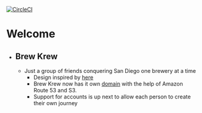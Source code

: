 [![CircleCI](https://circleci.com/gh/yonyy/brewkrew/tree/master.svg?style=svg)](https://circleci.com/gh/yonyy/brewkrew/tree/master)

# Welcome
- ## Brew Krew
	- Just a group of friends conquering San Diego one brewery at a time
		- Design inspired by [here](https://cdn-images-1.medium.com/max/1600/0*1eU7fDI1i5noyGKi.gif)
		- Brew Krew now has it own [domain](https://brewkrew.io) with the help of Amazon Route 53 and S3.
		- Support for accounts is up next to allow each person to create their own journey
